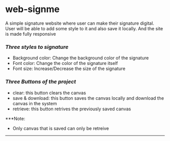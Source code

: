 # web-signme
A simple signature website where user can make their signature digital. User will be able to add some style to it and also save it locally. And the site is made fully responsive

### ***Three styles to signature***
- Background color: Change the background color of the signature
- Font color: Change the color of the signature itself
- Font size: Increase/Decrease the size of the signature

### ***Three Buttons of the project***
- clear: this button clears the canvas
- save & download: this button saves the canvas locally and download the canvas in the system
- retrieve: this button retrives the previously saved canvas

***Note: 
- Only canvas that is saved can only be retreive
***

